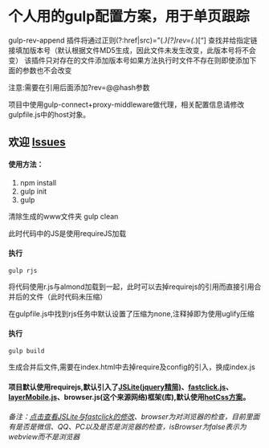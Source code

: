 # 个人用的gulp配置方案，用于单页跟踪

gulp-rev-append 插件将通过正则(?:href|src)=”(.*)[?]rev=(.*)[“]
查找并给指定链接填加版本号（默认根据文件MD5生成，因此文件未发生改变，此版本号将不会变）
该插件只对存在的文件添加版本号如果方法执行时文件不存在则即使添加下面的参数也不会改变

注意:需要在引用后面添加?rev=@@hash参数

项目中使用gulp-connect+proxy-middleware做代理，相关配置信息请修改gulpfile.js中的host对象。

## 欢迎 [Issues](https://github.com/sunlianlong/gulp-standard/issues/new)


#### 使用方法：
1. npm install
2. gulp init
3. gulp

清除生成的www文件夹
gulp clean

此时代码中的JS是使用requireJS加载

#### 执行
```
gulp rjs
```
将代码使用r.js与almond加载到一起，此时可以去掉requirejs的引用而直接引用合并后的文件（此时代码未压缩）

在gulpfile.js中找到rjs任务中默认设置了压缩为none,注释掉即为使用uglify压缩

#### 执行
```
gulp build
```
生成合并后文件,需要在index.html中去掉require及config的引入，换成index.js


#### 项目默认使用requirejs,默认引入了[JSLite(jquery精简)](http://jslite.io/)、[fastclick.js](https://github.com/ftlabs/fastclick)、[layerMobile.js](https://github.com/sentsin/layer/tree/master/src/mobile)、browser.js(这个来源网络)框架(库),默认使用[hotCss方案](https://github.com/imochen/hotcss)。

###### 备注：[点击查看JSLite与fastclick的修改](https://github.com/sunlianlong/JSliteAjaxDeferred)、browser为对浏览器的检查，目前里面有是否是微信、QQ、PC以及是否是浏览器的检查，isBrowser为false表示为webview而不是浏览器